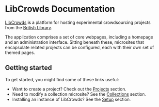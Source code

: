 # LibCrowds Documentation

[LibCrowds](https://www.libcrowds.com) is a platform for hosting experimental
crowdsourcing projects from the [British Library](https://www.bl.uk/).

The application comprises a set of core webpages, including a homepage and an
administration interface. Sitting beneath these, microsites that encapsulate
related projects can be configured, each with their own set of themed pages.

## Getting started

To get started, you might find some of these links useful:

- Want to create a project?
Check out the [Projects](/projects/getting-started.md) section.
- Need to modify a collection microsite?
See the [Collections](/collections/getting-started.md) section.
- Installing an instance of LibCrowds?
See the [Setup](/setup/installation.md) section.
